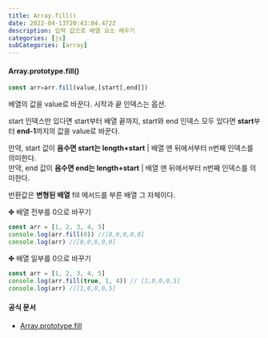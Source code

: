 ```yaml
---
title: Array.fill()
date: 2022-04-13T20:43:04.472Z
description: 입력 값으로 배열 요소 채우기
categories: [js]
subCategories: [array]
---
```


#### Array.prototype.fill()

```jsx
const arr=arr.fill(value,[start[,end]])
```

배열의 값을 value로 바꾼다. 시작과 끝 인덱스는 옵션.

start 인덱스만 있다면 start부터 배열 끝까지, start와 end 인덱스 모두 있다면 **start**부터 **end-1**까지의 값을 value로 바꾼다.

만약, start 값이 **음수면 start는 length+start** | 배열 맨 뒤에서부터 n번째 인덱스를 의미한다.<br>
만약, end 값이 **음수면 end는 length+start** | 배열 맨 뒤에서부터 n번째 인덱스를 의미한다.

반환값은 **변형된 배열** fill 메서드를 부른 배열 그 자체이다.

<div class="tab bottom10">✤ 배열 전부를 0으로 바꾸기</div>

```jsx
const arr = [1, 2, 3, 4, 5]
console.log(arr.fill(0)) //[0,0,0,0,0]
console.log(arr) //[0,0,0,0,0]
```

<div class="tab bottom10">✤ 배열 일부를 0으로 바꾸기</div>

```jsx
const arr = [1, 2, 3, 4, 5]
console.log(arr.fill(true, 1, 4)) // [1,0,0,0,5]
console.log(arr) //[1,0,0,0,5]
```

#### 공식 문서

- <a href="https://developer.mozilla.org/ko/docs/Web/JavaScript/Reference/Global_Objects/Array/fill" target="_blank" >Array.prototype.fill</a>
